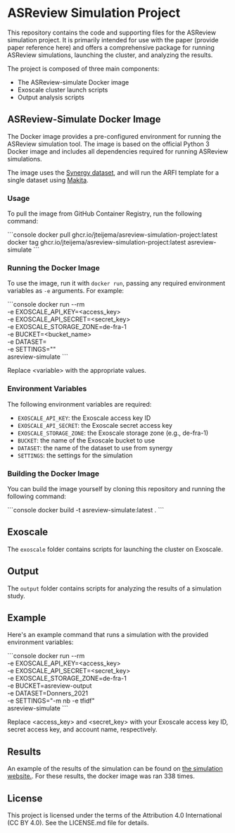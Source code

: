 # ASReview Simulation Project 

This repository contains the code and supporting files for the ASReview simulation project. It is primarily intended for use with the paper (provide paper reference here) and offers a comprehensive package for running ASReview simulations, launching the cluster, and analyzing the results.

The project is composed of three main components:

- The ASReview-simulate Docker image
- Exoscale cluster launch scripts
- Output analysis scripts

## ASReview-Simulate Docker Image

The Docker image provides a pre-configured environment for running the ASReview simulation tool. The image is based on the official Python 3 Docker image and includes all dependencies required for running ASReview simulations.

The image uses the [Synergy dataset](https://github.com/asreview/synergy-dataset-py), and will run the ARFI template for a single dataset using [Makita](https://github.com/asreview/asreview-makita).

### Usage

To pull the image from GitHub Container Registry, run the following command:

\```console
docker pull ghcr.io/jteijema/asreview-simulation-project:latest
docker tag ghcr.io/jteijema/asreview-simulation-project:latest asreview-simulate
\```

### Running the Docker Image

To use the image, run it with `docker run`, passing any required environment variables as `-e` arguments. For example:

\```console
docker run --rm \
  -e EXOSCALE_API_KEY=<access_key> \
  -e EXOSCALE_API_SECRET=<secret_key> \
  -e EXOSCALE_STORAGE_ZONE=de-fra-1 \
  -e BUCKET=<bucket_name> \
  -e DATASET=<dataset> \
  -e SETTINGS="<settings>" \
  asreview-simulate
\```

Replace \<variable> with the appropriate values.

### Environment Variables

The following environment variables are required:

- `EXOSCALE_API_KEY`: the Exoscale access key ID
- `EXOSCALE_API_SECRET`: the Exoscale secret access key
- `EXOSCALE_STORAGE_ZONE`: the Exoscale storage zone (e.g., de-fra-1)
- `BUCKET`: the name of the Exoscale bucket to use
- `DATASET`: the name of the dataset to use from synergy
- `SETTINGS`: the settings for the simulation

### Building the Docker Image

You can build the image yourself by cloning this repository and running the following command:

\```console
docker build -t asreview-simulate:latest .
\```

## Exoscale

The `exoscale` folder contains scripts for launching the cluster on Exoscale.

## Output

The `output` folder contains scripts for analyzing the results of a simulation study.

## Example

Here's an example command that runs a simulation with the provided environment variables:

\```console
docker run --rm \
  -e EXOSCALE_API_KEY=<access_key> \
  -e EXOSCALE_API_SECRET=<secret_key> \
  -e EXOSCALE_STORAGE_ZONE=de-fra-1 \
  -e BUCKET=asreview-output \
  -e DATASET=Donners_2021 \
  -e SETTINGS="-m nb -e tfidf" \
  asreview-simulate
\```

Replace <access_key> and <secret_key> with your Exoscale access key ID, secret access key, and account name, respectively.

## Results
An example of the results of the simulation can be found on [the simulation website.](https://jteijema.github.io/synergy-simulations-website/).
For these results, the docker image was ran 338 times.

## License

This project is licensed under the terms of the Attribution 4.0 International (CC BY 4.0). See the LICENSE.md file for details.
